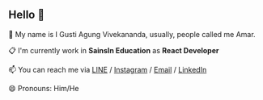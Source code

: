 ## Hello 👋

💬 My name is I Gusti Agung Vivekananda, usually, people called me Amar.

📋 I'm currently work in **SainsIn Education** as **React Developer**

📫 You can reach me via [LINE](https://line.me/ti/p/~wekananda) / [Instagram](instagram.com/agungvivekananda) / [Email](mailto:igustiagungvivekananda@gmail.com) / [LinkedIn](https://www.linkedin.com/in/i-gusti-agung-vivekananda-8470a8165/)

😄 Pronouns: Him/He

